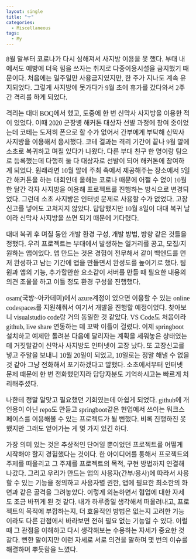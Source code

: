 ```yaml
---
layout: single
title: "ㅜ"
categories:
  - Miscellaneous
tags:
  - My
---
```

<div markdown="1" style="font-size:18px;font-family:Consolas, '맑은 고딕';">

8월 말부터 코로나가 다시 심해져서 사지방 이용을 못 했다. 부대 내에서도 예방에 더욱 힘을 쓰자는 취지로 다중이용시설을 금지했기 때문이다. 처음에는 일주일만 사용금지였지만, 한 주가 지나도 계속 유지되었다. 그렇게 사지방에 못가다가 9월 초에 휴가를 갔다와서 2주간 격리를 하게 되었다.

격리는 대대 BOQ에서 했고, 도중에 한 번 신막사 사지방을 이용한 적이 있었다. 이때 2020 군장병 해커톤 대상자 선발 과정에 참여 중이었는데 코테는 도저히 폰으로 할 수가 없어서 간부에게 부탁해 신막사 사지방을 이용해서 응시했다. 코테 결과는 격리 기간이 끝나 9월 말에 소초로 복귀하고 며칠 있다가 나왔다. 다른 부대 친구 한 명이랑 팀으로 등록했는데 다행히 둘 다 대상자로 선발이 되어 해커톤에 참여하게 되었다. 원래라면 10월 말에 주최 측에서 제공해주는 장소에서 5일간 해커톤을 하는 대회인데 올해는 코로나 때문에 어쩔 수 없이 10월 한 달간 각자 사지방을 이용해 프로젝트를 진행하는 방식으로 변경되었다. 그런데 소초 사지방은 인터넷 문제로 사용할 수가 없었다. 고장 신고를 넣어도 고쳐지지 않았다. 답답했지만 10월 8일이 대대 복귀 날이라 신막사 사지방을 쓰면 되기 때문에 기다렸다.

대대 복귀 후 며칠 동안 개발 환경 구성, 개발 방법, 방향 같은 것들을 정했다. 우리 프로젝트는 부대에서 발생하는 일거리를 공고, 모집/지원하는 앱이었다. 앱 만드는 것은 경험이 전무해서 같이 백엔드를 먼저 완성하고 남는 기간에 앱을 만들면서 완성도를 높이기로 했다. 팀원과 앱의 기능, 추가할만한 요소같이 서버를 만들 때 필요한 내용의 의견 조율을 하고 이틀 정도 환경 구성을 진행했다. 

osam(국방~아카데미)에서 azure계정이 있으면 이용할 수 있는 online codespaces를 지원해줘서 여기서 개발을 진행할 예정이었다. 찾아보니 visualstudio code랑 거의 동일한 것 같았다. VS Code도 처음이라 github, live share 연동하는 데 꼬박 이틀이 걸렸다. 이제 springboot 설치하고 예제만 돌려본 다음에 달리자는 계획을 세워놓은 상태였는데 거짓말같이 신막사 사지방도 인터넷이 고장 났다. 또 고장신고를 넣고 주말을 보내니 10월 20일이 되었고, 10일로는 정말 해낼 수 없을 것 같아 그냥 전화해서 포기하겠다고 말했다. 소초에서부터 인터넷 문제 때문에 한 번 전화했던지라 담당자분도 기억하시고는 빠르게 처리해주셨다.

나한테 정말 알맞고 필요했던 기회였는데 아쉽게 되었다. github에 개인용이 아닌 repo도 만들고 springboot같은 현업에서 쓰이는 워크스페이스를 이용해볼 수 있는 프로젝트가 될 뻔했다. 비록 진행하진 못했지만 그래도 얻어가는 게 몇 가지 있긴 하다.

가장 의미 있는 것은 추상적인 단어일 뿐이었던 프로젝트를 어떻게 시작해야 할지 경험했다는 것이다. 한 아이디어를 통해서 프로젝트의 주제를 떠올리고 그 주제를 프로젝트의 목적, 구현 방법까지 연결해 나갔다. 그리고 우리가 만드는 앱의 사용자(간부/용사)에 따라서 사용할 수 있는 기능을 정의하고 사용자별 권한, 앱에 필요한 최소한의 화면과 같은 골격을 그려놓았다. 이렇게 의논하면서 협업에 대한 자세도 조금 바뀌게 된 것 같다. 내가 하루종일 생각해서 떠올려내고, 프로젝트의 목적에 부합하는지, 더 효율적인 방법은 없는지 고려한 기능이라도 다른 관점에서 바라보면 전혀 필요 없는 기능일 수 있다. 이럴 때 그 관점을 이해하고 다시 생각해보는 수용하는 자세가 중요한 것 같다. 뻔한 말이지만 이런 자세로 서로 의견을 말하며 몇 번의 이슈를 해결하며 뿌듯함을 느꼈다.

</div>